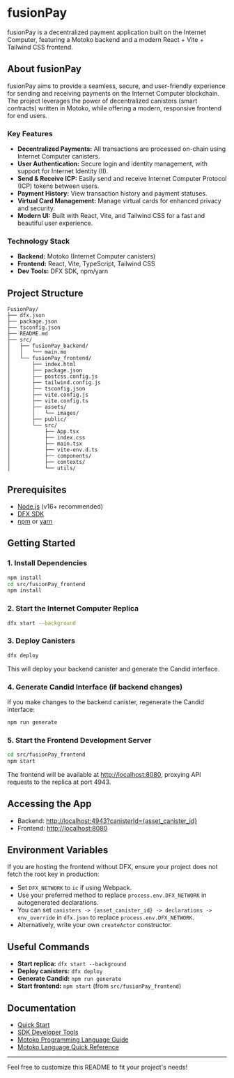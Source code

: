 # fusionPay

fusionPay is a decentralized payment application built on the Internet Computer, featuring a Motoko backend and a modern React + Vite + Tailwind CSS frontend.

## About fusionPay

fusionPay aims to provide a seamless, secure, and user-friendly experience for sending and receiving payments on the Internet Computer blockchain. The project leverages the power of decentralized canisters (smart contracts) written in Motoko, while offering a modern, responsive frontend for end users.

### Key Features
- **Decentralized Payments:** All transactions are processed on-chain using Internet Computer canisters.
- **User Authentication:** Secure login and identity management, with support for Internet Identity (II).
- **Send & Receive ICP:** Easily send and receive Internet Computer Protocol (ICP) tokens between users.
- **Payment History:** View transaction history and payment statuses.
- **Virtual Card Management:** Manage virtual cards for enhanced privacy and security.
- **Modern UI:** Built with React, Vite, and Tailwind CSS for a fast and beautiful user experience.

### Technology Stack
- **Backend:** Motoko (Internet Computer canisters)
- **Frontend:** React, Vite, TypeScript, Tailwind CSS
- **Dev Tools:** DFX SDK, npm/yarn

## Project Structure

```
FusionPay/
├── dfx.json
├── package.json
├── tsconfig.json
├── README.md
├── src/
│   ├── fusionPay_backend/
│   │   └── main.mo
│   └── fusionPay_frontend/
│       ├── index.html
│       ├── package.json
│       ├── postcss.config.js
│       ├── tailwind.config.js
│       ├── tsconfig.json
│       ├── vite.config.js
│       ├── vite.config.ts
│       ├── assets/
│       │   └── images/
│       ├── public/
│       └── src/
│           ├── App.tsx
│           ├── index.css
│           ├── main.tsx
│           ├── vite-env.d.ts
│           ├── components/
│           ├── contexts/
│           └── utils/
```

## Prerequisites

- [Node.js](https://nodejs.org/) (v16+ recommended)
- [DFX SDK](https://internetcomputer.org/docs/current/developer-docs/setup/install/)
- [npm](https://www.npmjs.com/) or [yarn](https://yarnpkg.com/)

## Getting Started

### 1. Install Dependencies

```bash
npm install
cd src/fusionPay_frontend
npm install
```

### 2. Start the Internet Computer Replica

```bash
dfx start --background
```

### 3. Deploy Canisters

```bash
dfx deploy
```

This will deploy your backend canister and generate the Candid interface.

### 4. Generate Candid Interface (if backend changes)

If you make changes to the backend canister, regenerate the Candid interface:

```bash
npm run generate
```

### 5. Start the Frontend Development Server

```bash
cd src/fusionPay_frontend
npm start
```

The frontend will be available at [http://localhost:8080](http://localhost:8080), proxying API requests to the replica at port 4943.

## Accessing the App

- Backend: [http://localhost:4943?canisterId={asset_canister_id}](http://localhost:4943?canisterId={asset_canister_id})
- Frontend: [http://localhost:8080](http://localhost:8080)

## Environment Variables

If you are hosting the frontend without DFX, ensure your project does not fetch the root key in production:

- Set `DFX_NETWORK` to `ic` if using Webpack.
- Use your preferred method to replace `process.env.DFX_NETWORK` in autogenerated declarations.
- You can set `canisters -> {asset_canister_id} -> declarations -> env_override` in `dfx.json` to replace `process.env.DFX_NETWORK`.
- Alternatively, write your own `createActor` constructor.

## Useful Commands

- **Start replica:** `dfx start --background`
- **Deploy canisters:** `dfx deploy`
- **Generate Candid:** `npm run generate`
- **Start frontend:** `npm start` (from `src/fusionPay_frontend`)

## Documentation

- [Quick Start](https://internetcomputer.org/docs/current/developer-docs/setup/deploy-locally)
- [SDK Developer Tools](https://internetcomputer.org/docs/current/developer-docs/setup/install)
- [Motoko Programming Language Guide](https://internetcomputer.org/docs/current/motoko/main/motoko)
- [Motoko Language Quick Reference](https://internetcomputer.org/docs/current/motoko/main/language-manual)

---

Feel free to customize this README to fit your project's needs!
